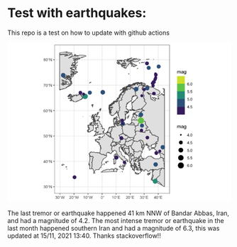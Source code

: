 <!-- README.md is generated from README.Rmd. Please edit that file -->

Test with earthquakes:
======================

This repo is a test on how to update with github actions

![](man/figures/README-unnamed-chunk-2-1.png)

The last tremor or earthquake happened 41 km NNW of Bandar Abbas, Iran,
and had a magnitude of 4.2. The most intense tremor or earthquake in the
last month happened southern Iran and had a magnitude of 6.3, this was
updated at 15/11, 2021 13:40. Thanks stackoverflow!!
